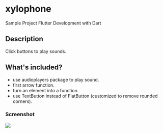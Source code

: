 # xylophone

Sample Project Flutter Development with Dart

## Description

Click buttons to play sounds.

## What's included?

- use audioplayers package to play sound.
- first arrow function.
- turn an element into a function.
- use TextButton instead of FlatButton (customized to remove rounded corners).

### Screenshot

![](https://i.imgur.com/mAbxmJn.png)